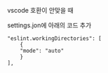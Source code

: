 

vscode 호환이 안맞을 때 

settings.jon에 아래의 코드 추가

```jso
"eslint.workingDirectories": [
    {
    "mode": "auto"
    }
],
```

